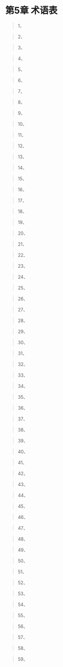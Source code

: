 # 第5章 术语表

> 1、

> 2、

> 3、

> 4、

> 5、

> 6、

> 7、

> 8、

> 9、

> 10、

> 11、

> 12、

> 13、

> 14、

> 15、

> 16、

> 17、

> 18、

> 19、

> 20、

> 21、

> 22、

> 23、

> 24、

> 25、

> 26、

> 27、

> 28、

> 29、

> 30、

> 31、

> 32、

> 33、

> 34、

> 35、

> 36、

> 37、

> 38、

> 39、

> 40、

> 41、

> 42、

> 43、

> 44、

> 45、

> 46、

> 47、

> 48、

> 49、

> 50、

> 51、

> 52、

> 53、

> 54、

> 55、

> 56、

> 57、

> 58、

> 59、
